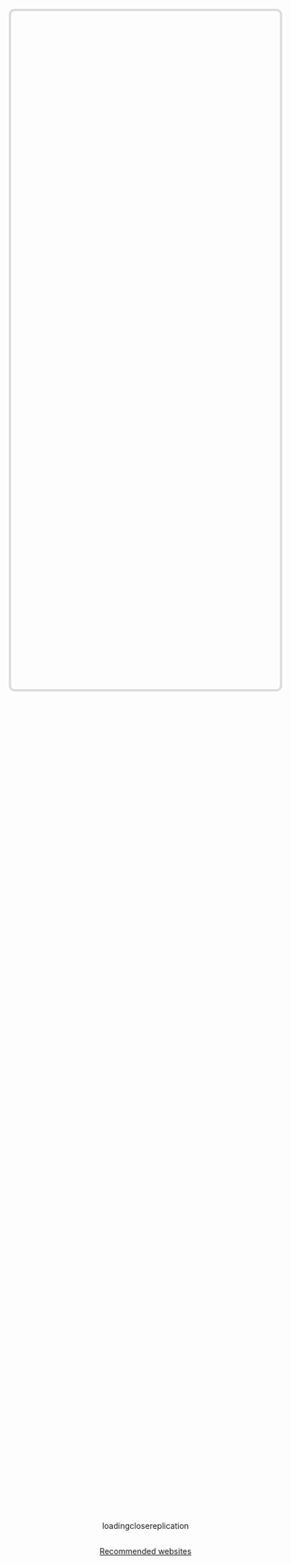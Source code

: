 <div class="context">
  <div class="top" ref="topRef"></div>
  <div class="bottom">
    <el-tabs v-model="tabModel" class="demo-tabs">
      <el-tab-pane label="html" name="html" />
      <el-tab-pane label="css" name="css" />
    </el-tabs>
    <div class="options">
      <pre v-html="hljs.highlightAuto(options[tabModel]).value"></pre>
    </div>
    <div class="set">
      <el-button type="primary" @click="onLoading">loading</el-button>
      <el-button type="danger" @click="onClose">close</el-button>
      <el-button type="success" @click="onReplication(options[tabModel])">replication</el-button>
    </div>
    <div class="foot">
      <a href="https://uiverse.io/loaders" target="_blank">Recommended websites</a>
    </div>
  </div>
</div>

<script setup>
import { ref, reactive, onMounted, watch } from 'vue'
import { useRoute } from 'vue-router'
import 'element-plus/dist/index.css'
import hljs from 'highlight.js'
import 'highlight.js/styles/github.css'
import { ElButton, ElTabs, ElTabPane, ElMessage } from 'element-plus'
import { htmlList } from '../../../../../utils/listData.ts'
let options = reactive({
  html: '',
  css: ''
})
let tabModel = ref('html')
let topRef = ref(null)
let webLoading = null
// 初始化基础数据
initData()
onMounted(() => {
  import('web-loading').then((params) => {
    webLoading = params.initLoading()
    onLoading()
  })
})
function onLoading() {
  if (webLoading.getLoadingId()) return
  webLoading.loading(topRef.value, fromOptions())
}
function onClose() {
  webLoading && webLoading.close()
}
function initData() {
  let route = useRoute()
  let model = route.query.model
  if (model) {
    let data = htmlList.find((h) => h.model === model)
    options.html = data.html
    options.css = data.css
  }
}
function onReplication(text) {
  let oInput = document.createElement('input')
  oInput.value = text
  document.body.appendChild(oInput)
  oInput.select() // 选择对象;
  document.execCommand('Copy') // 执行浏览器复制命令
  oInput.remove()
  ElMessage.success('复制成功!')
}
// 格式化操作options
function fromOptions() {
  // 处理css
  topRef.value.innerHTML = `<style>${options.css}</style >`
  return options
}
</script>
<style scoped>
.context {
  padding: 10px;
  margin-top: 18px;
}
.context .top {
  height: 30vh;
  border-radius: 10px;
  border: 4px gainsboro solid;
}
.context .bottom {
  display: flex;
  flex-direction: column;
  flex: 1;
  padding: 16px;
}
.bottom .options {
  height: 36vh;
  overflow: auto;
}
.bottom .set {
  margin-top: 12px;
  display: flex;
  align-items: center;
  justify-content: center;
}
.bottom .set .btn:nth-child(1) {
  margin-right: 10px;
}
.bottom .set .btn:nth-child(2) {
  margin-left: 10px;
}
.bottom .set .el-dropdown {
  margin-left: 10px;
}
.foot{
  text-align: center;
  margin-top: 28px;
}
::-webkit-scrollbar {
  width: 2px;
  height: 2px;
}
</style>

